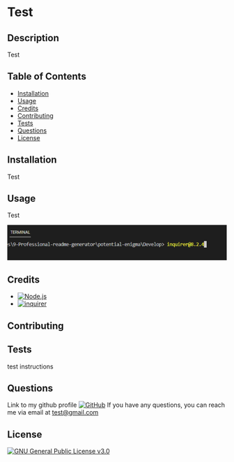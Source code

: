 
# Test

## Description

Test

## Table of Contents

- [Installation](#installation)
- [Usage](#usage)
- [Credits](#credits)
- [Contributing](#contributing)
- [Tests](#tests)
- [Questions](#questions)
- [License](#license)

## Installation
Test

## Usage

Test

![alt text](assets/images/inquirer-screenshot.png)

## Credits
- [![Node.js](https://img.shields.io/badge/-node.js-blueviolet)](https://nodejs.org/en/)
- [![inquirer](https://img.shields.io/badge/-inquirer-ff69b4)](https://www.npmjs.com/package/inquirer)


## Contributing




## Tests
test instructions

## Questions
Link to my github profile [![GitHub](https://github.com/test/)](https://github.com/test/)
If you have any questions, you can reach me via email at test@gmail.com

## License
[![GNU General Public License v3.0](https://img.shields.io/badge/-GNU%20General%20Public%20License%20v3.0-blue)](https://www.gnu.org/licenses/)

    